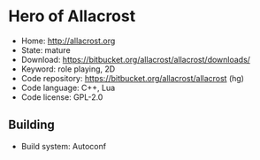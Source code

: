 # Hero of Allacrost

- Home: http://allacrost.org
- State: mature
- Download: https://bitbucket.org/allacrost/allacrost/downloads/
- Keyword: role playing, 2D
- Code repository: https://bitbucket.org/allacrost/allacrost (hg)
- Code language: C++, Lua
- Code license: GPL-2.0

## Building

- Build system: Autoconf
